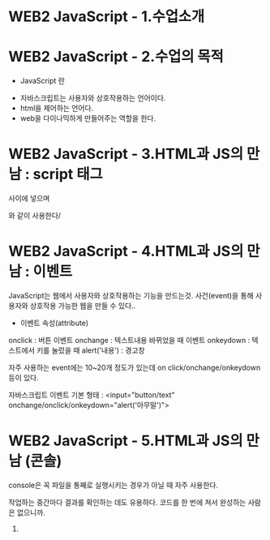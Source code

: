 # WEB2 JavaScript - 1.수업소개

# WEB2 JavaScript - 2.수업의 목적

- JavaScript 란

* 자바스크립트는 사용자와 상호작용하는 언어이다.
* html을 제어하는 언어다.
* web을 다이나믹하게 만들어주는 역할을 한다.

# WEB2 JavaScript - 3.HTML과 JS의 만남 : script 태그

<body></body> 사이에 넣으며

<script>
document.write(1 + 1);
</script>

와 같이 사용한다/

# WEB2 JavaScript - 4.HTML과 JS의 만남 : 이벤트

JavaScript는 웹에서 사용자와 상호작용하는 기능을 만드는것.
사건(event)을 통해 사용자와 상호작용 가능한 웹을 만들 수 있다..

- 이벤트 속성(attribute)

onclick : 버튼 이벤트
onchange : 텍스트내용 바뀌었을 때 이벤트
onkeydown : 텍스트에서 키를 눌렀을 때
alert('내용') : 경고창

자주 사용하는 event에는 10~20개 정도가 있는데 on click/onchange/onkeydown 등이 있다.

자바스크립트 이벤트 기본 형태 :
<input="button/text" onchange/onclick/onkeydown="alert('아무말')">

# WEB2 JavaScript - 5.HTML과 JS의 만남 (콘솔)

console은 꼭 파일을 통째로 실행시키는 경우가 아닐 때 자주 사용한다.

작업하는 중간마다 결과를 확인하는 데도 유용하다. 코드를 한 번에 쳐서 완성하는 사람은 없으니까.

1. <script> 태그를 이용하거나
2. 특정사건 event 에 대해서 on~ attribute를 추가해서 실행시키거나,
3. 웹페이지-검사에서 웹페이지의 콘솔 JavaScript를 사용하여 간단히 원하는 문제를 해결할 수 있다.

# WEB2 JavaScript - 6.데이터타입 - 문자열과 숫자

데이터 처리하기위해 데이터를 분류하는 일이 필요하고 중요해서 문자와 숫자 문자열을 나누고,
JavaScript 프로퍼티를 이용하여 다양한 편의성기능을 사용한다.

- data type

* 숫자number(1,2,3...)
* 문자(a,b,c...#,\$...)
* 문자열string(hello,ohmygod,...)

- javascript string(문자열) 프로퍼티

* string.toUpperCase() 대문자로 바꿔줌
* string.indexOf('A') 몇번째에 찾는 문자(A)가 있는지 알려줌
* string.trim() 공백 없애줌
* string.length 문자수 (str.XXX는 string.xxx. 즉 문자열이란뜻)

"1" 은 문자, 1 은 숫자. 즉 "" '' 는 문자로 만들어준다.
1+1 은 2, "1"+"1" 은 11이다
그러나, html 에서는 타이핑한 문자가 그대로 나온다.

# WEB2 JavaScript - 7.변수와 대입 연산자

- 상수(constant): 항상"상" 인 수. 바뀌지 않는것 (ex: 1=1)
- 변수(variable): 변할수 있는 수. 바뀔수 있는것 (ex: var name = 'junyoung')

backgroundColor='black';
backgroundColor(변수) =(대입연산자) 'black';(변수의 값)

- 변수(variable)활용 예

var name = 'junyoung'; (shift + Enter 누르면 검사를 유보하고 다음칸으로감)
alert("Web browsers receive "+name+" HTML documents from a web server or from local storage and render the documents into multimedia web page aasdfafs "+name+" fsd sdfa "+name+"8753 HTMLdescribes the structure of a web page semantically and o "+name+" riginally included cues for the appearance of the document.")

var name = 'junyoung'; 를 사용하면 "+name+" 에 junyoung을 쉽게 넣을수 있다.
